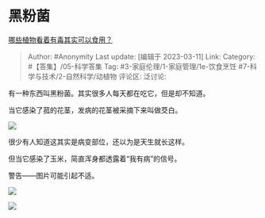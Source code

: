 # 黑粉菌
[哪些植物看着有毒其实可以食用？](https://www.zhihu.com/question/588149838/answer/2931222016)

> Author: #Anonymity
> Last update: [编辑于 2023-03-11]
> Link:
> Category: #【答集】/05-科学答集
> Tag: #3-家庭伦理/1-家庭管理/1e-饮食烹饪 #7-科学与技术/2-自然科学/动植物 
> 评论区:
> 泛讨论:

有一种东西叫黑粉菌。其实很多人每天都在吃它，但是却不知道。

当它感染了菰的花茎，发病的花茎被采摘下来叫做茭白。

![](https://pic1.zhimg.com/50/v2-2438f654ec377cbda9017c5a910ef211_720w.jpg?source=1940ef5c)

很少有人知道这其实是病变部位，还以为是天生就长这样。

但当它感染了玉米，简直浑身都透露着“我有病”的信号。

警告——图片可能引起不适。

![](https://pic1.zhimg.com/50/v2-ee63274547c730fba0999c0233ce3d82_720w.jpg?source=1940ef5c)

![](https://picx.zhimg.com/50/v2-095273273a12dcdb92a43396fc4e78d8_720w.jpg?source=1940ef5c)
